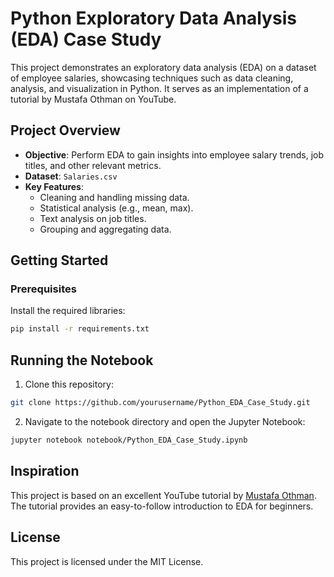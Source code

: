 # Python Exploratory Data Analysis (EDA) Case Study

This project demonstrates an exploratory data analysis (EDA) on a dataset of employee salaries, showcasing techniques such as data cleaning, analysis, and visualization in Python. It serves as an implementation of a tutorial by Mustafa Othman on YouTube.

## Project Overview
- **Objective**: Perform EDA to gain insights into employee salary trends, job titles, and other relevant metrics.
- **Dataset**: `Salaries.csv`
- **Key Features**:
  - Cleaning and handling missing data.
  - Statistical analysis (e.g., mean, max).
  - Text analysis on job titles.
  - Grouping and aggregating data.

## Getting Started
### Prerequisites
Install the required libraries:
```bash
pip install -r requirements.txt
```

## Running the Notebook
1. Clone this repository:
```bash
git clone https://github.com/yourusername/Python_EDA_Case_Study.git
```
2. Navigate to the notebook directory and open the Jupyter Notebook:
```bash
jupyter notebook notebook/Python_EDA_Case_Study.ipynb
```

## Inspiration
This project is based on an excellent YouTube tutorial by [Mustafa Othman](https://www.youtube.com/watch?v=Ed0P_CVjJcM). The tutorial provides an easy-to-follow introduction to EDA for beginners.

## License
This project is licensed under the MIT License.


